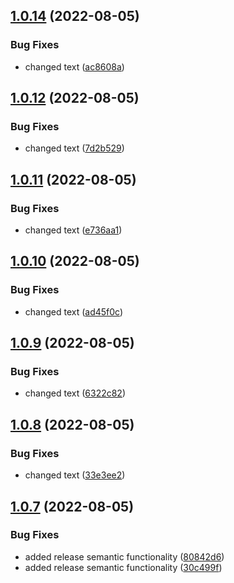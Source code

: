 ## [1.0.14](https://github.com/devilz1/svelte-todo/compare/v1.0.13...v1.0.14) (2022-08-05)


### Bug Fixes

* changed text ([ac8608a](https://github.com/devilz1/svelte-todo/commit/ac8608a77aa92866295619148a1be0c7218442e9))

## [1.0.12](https://github.com/devilz1/svelte-todo/compare/v1.0.11...v1.0.12) (2022-08-05)


### Bug Fixes

* changed text ([7d2b529](https://github.com/devilz1/svelte-todo/commit/7d2b529c4b4bf8efbe19b4d3aadda86e9a9bc099))

## [1.0.11](https://github.com/devilz1/svelte-todo/compare/v1.0.10...v1.0.11) (2022-08-05)


### Bug Fixes

* changed text ([e736aa1](https://github.com/devilz1/svelte-todo/commit/e736aa18eb0fa27a5931e9558334e2995de44f00))

## [1.0.10](https://github.com/devilz1/svelte-todo/compare/v1.0.9...v1.0.10) (2022-08-05)


### Bug Fixes

* changed text ([ad45f0c](https://github.com/devilz1/svelte-todo/commit/ad45f0c60acd91c2611ab7ca2b18617bffda840f))

## [1.0.9](https://github.com/devilz1/svelte-todo/compare/v1.0.8...v1.0.9) (2022-08-05)


### Bug Fixes

* changed text ([6322c82](https://github.com/devilz1/svelte-todo/commit/6322c82894a6c53447f560d428ccc9a60e7b6615))

## [1.0.8](https://github.com/devilz1/svelte-todo/compare/v1.0.7...v1.0.8) (2022-08-05)


### Bug Fixes

* changed text ([33e3ee2](https://github.com/devilz1/svelte-todo/commit/33e3ee20215df8535a758ed6694a84bb8a70b516))

## [1.0.7](https://github.com/devilz1/svelte-todo/compare/v1.0.6...v1.0.7) (2022-08-05)


### Bug Fixes

* added release semantic functionality ([80842d6](https://github.com/devilz1/svelte-todo/commit/80842d665afaa2b413a75334679790163180de11))
* added release semantic functionality ([30c499f](https://github.com/devilz1/svelte-todo/commit/30c499f92e9a0b49ef629026658342051ab78a7d))
